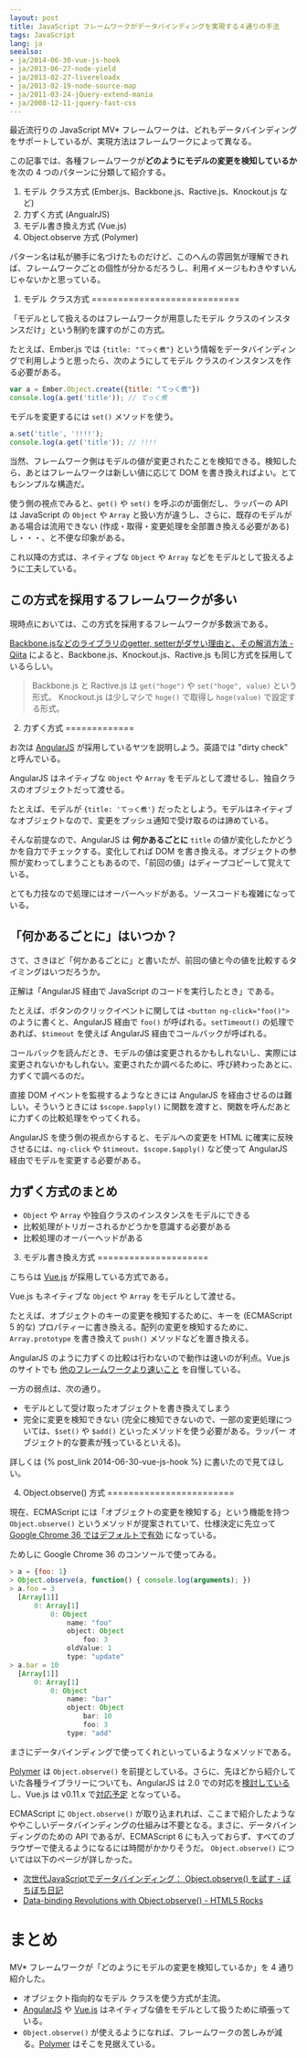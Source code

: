 ```yaml
---
layout: post
title: JavaScript フレームワークがデータバインディングを実現する４通りの手法
tags: JavaScript
lang: ja
seealso:
- ja/2014-06-30-vue-js-hook
- ja/2013-06-27-node-yield
- ja/2013-02-27-livereloadx
- ja/2013-02-19-node-source-map
- ja/2011-03-24-jQuery-extend-mania
- ja/2008-12-11-jquery-fast-css
---
```

最近流行りの JavaScript MV* フレームワークは、どれもデータバインディングをサポートしているが、実現方法はフレームワークによって異なる。

この記事では、各種フレームワークが**どのようにモデルの変更を検知しているか**を次の 4 つのパターンに分類して紹介する。

1. モデル クラス方式 (Ember.js、Backbone.js、Ractive.js、Knockout.js など)
2. 力ずく方式 (AngualrJS)
3. モデル書き換え方式 (Vue.js)
4. Object.observe 方式 (Polymer)

パターン名は私が勝手に名づけたものだけど、このへんの雰囲気が理解できれば、フレームワークごとの個性が分かるだろうし、利用イメージもわきやすいんじゃないかと思っている。


1. モデル クラス方式
============================

「モデルとして扱えるのはフレームワークが用意したモデル クラスのインスタンスだけ」という制約を課すのがこの方式。

たとえば、Ember.js では `{title: "てっく煮"}` という情報をデータバインディングで利用しようと思ったら、次のようにしてモデル クラスのインスタンスを作る必要がある。

```javascript
var a = Ember.Object.create({title: "てっく煮"})
console.log(a.get('title')); // てっく煮
```

モデルを変更するには `set()` メソッドを使う。

```javascript
a.set('title', '!!!!');
console.log(a.get('title')); // !!!!
```

当然、フレームワーク側はモデルの値が変更されたことを検知できる。検知したら、あとはフレームワークは新しい値に応じて DOM を書き換えればよい。とてもシンプルな構造だ。

使う側の視点でみると、`get()` や `set()` を呼ぶのが面倒だし、ラッパーの API は JavaScript の `Object` や `Array` と扱い方が違うし、さらに、既存のモデルがある場合は流用できない (作成・取得・変更処理を全部置き換える必要がある) し・・・、と不便な印象がある。

これ以降の方式は、ネイティブな `Object` や `Array` などをモデルとして扱えるように工夫している。


この方式を採用するフレームワークが多い
--------------------------------------

現時点においては、この方式を採用するフレームワークが多数派である。

[Backbone.jsなどのライブラリのgetter, setterがダサい理由と、その解消方法 - Qiita](http://qiita.com/tekkoc/items/eb5ab65524c3e5b4a11c) によると、Backbone.js、Knockout.js、Ractive.js も同じ方式を採用しているらしい。

> Backbone.js と Ractive.js は `get("hoge")` や `set("hoge", value)` という形式。
> Knockout.js は少しマシで `hoge()` で取得し `hoge(value)` で設定する形式。


2. 力ずく方式
=============

お次は [AngularJS] が採用しているヤツを説明しよう。英語では "dirty check" と呼んでいる。

AngularJS はネイティブな `Object` や `Array` をモデルとして渡せるし、独自クラスのオブジェクトだって渡せる。

たとえば、モデルが `{title: 'てっく煮'}` だったとしよう。モデルはネイティブなオブジェクトなので、変更をプッシュ通知で受け取るのは諦めている。

そんな前提なので、AngularJS は **何かあるごとに** `title` の値が変化したかどうかを自力でチェックする。変化してれば DOM を書き換える。オブジェクトの参照が変わってしまうこともあるので、「前回の値」はディープコピーして覚えている。

とても力技なので処理にはオーバーヘッドがある。ソースコードも複雑になっている。


「何かあるごとに」はいつか？
----------------------------

さて、さきほど「何かあるごとに」と書いたが、前回の値と今の値を比較するタイミングはいつだろうか。

正解は「AngularJS 経由で JavaScript のコードを実行したとき」である。

たとえば、ボタンのクリックイベントに関しては `<button ng-click="foo()">` のように書くと、AngularJS 経由で `foo()` が呼ばれる。`setTimeout()` の処理であれば、`$timeout` を使えば AngularJS 経由でコールバックが呼ばれる。

コールバックを読んだとき、モデルの値は変更されるかもしれないし、実際には変更されないかもしれない。変更されたか調べるために、呼び終わったあとに、力ずくで調べるのだ。

直接 DOM イベントを監視するようなときには AngularJS を経由させるのは難しい。そういうときには `$scope.$apply()` に関数を渡すと、関数を呼んだあとに力ずくの比較処理をやってくれる。

AngularJS を使う側の視点からすると、モデルへの変更を HTML に確実に反映させるには、`ng-click` や `$timeout`、`$scope.$apply()` など使って AngularJS 経由でモデルを変更する必要がある。


力ずく方式のまとめ
------------------

* `Object` や `Array` や独自クラスのインスタンスをモデルにできる
* 比較処理がトリガーされるかどうかを意識する必要がある
* 比較処理のオーバーヘッドがある


3. モデル書き換え方式
=====================

こちらは [Vue.js] が採用している方式である。

Vue.js もネイティブな `Object` や `Array` をモデルとして渡せる。

たとえば、オブジェクトのキーの変更を検知するために、キーを (ECMAScript 5 的な) プロパティーに書き換える。配列の変更を検知するために、`Array.prototype` を書き換えて `push()` メソッドなどを置き換える。

AngularJS のように力ずくの比較は行わないので動作は速いのが利点。Vue.js のサイトでも [他のフレームワークより速いこと](http://vuejs.org/perf/) を自慢している。

一方の弱点は、次の通り。

  * モデルとして受け取ったオブジェクトを書き換えてしまう
  * 完全に変更を検知できない (完全に検知できないので、一部の変更処理については、`$set()` や `$add()` といったメソッドを使う必要がある。ラッパー オブジェクト的な要素が残っているといえる)。

詳しくは {% post_link 2014-06-30-vue-js-hook %} に書いたので見てほしい。


4. Object.observe() 方式
========================

現在、ECMAScript には「オブジェクトの変更を検知する」という機能を持つ `Object.observe()` というメソッドが提案されていて、仕様決定に先立って [Google Chrome 36 ではデフォルトで有効](http://www.chromestatus.com/features/6147094632988672) になっている。

ためしに Google Chrome 36 のコンソールで使ってみる。

```javascript
> a = {foo: 1}
> Object.observe(a, function() { console.log(arguments); })
> a.foo = 3
  [Array[1]]
      0: Array[1]
          0: Object
              name: "foo"
              object: Object
                  foo: 3
              oldValue: 1
              type: "update"
> a.bar = 10
  [Array[1]]
      0: Array[1]
          0: Object
              name: "bar"
              object: Object
                  bar: 10
                  foo: 3
              type: "add"
```

まさにデータバインディングで使ってくれといっているようなメソッドである。

[Polymer] は `Object.observe()` を前提としている。さらに、先ほどから紹介していた各種ライブラリーについても、AngularJS は 2.0 での対応を[検討している](http://blog.angularjs.org/2014/03/angular-20.html) し、Vue.js は v0.11.x で[対応予定](https://github.com/yyx990803/vue/issues/78) となっている。

ECMAScript に `Object.observe()` が取り込まれれば、ここまで紹介したようなややこしいデータバインディングの仕組みは不要となる。まさに、データバインディングのための API であるが、ECMAScript 6 にも入っておらず、すべてのブラウザーで使えるようになるには時間がかかりそうだ。
`Object.observe()` については以下のページが詳しかった。

* [次世代JavaScriptでデータバインディング： Object.observe() を試す - ぼちぼち日記](http://d.hatena.ne.jp/jovi0608/20121206/1354762082)
* [Data-binding Revolutions with Object.observe() - HTML5 Rocks](http://www.html5rocks.com/en/tutorials/es7/observe/)


まとめ
======

MV* フレームワークが「どのようにモデルの変更を検知しているか」を 4 通り紹介した。

* オブジェクト指向的なモデル クラスを使う方式が主流。
* [AngularJS] や [Vue.js] はネイティブな値をモデルとして扱うために頑張っている。
* `Object.observe()` が使えるようになれば、フレームワークの苦しみが減る。[Polymer] はそこを見据えている。


[AngularJS]: (https://angularjs.org/)
[Vue.js]: http://vuejs.org/
[Polymer]: (http://www.polymer-project.org/)